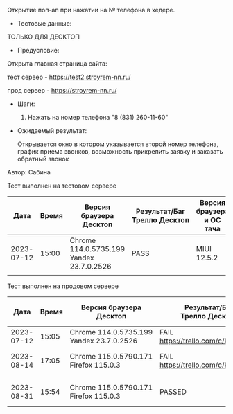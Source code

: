Открытие поп-ап при нажатии на № телефона в хедере.

* Тестовые данные:

 ТОЛЬКО ДЛЯ ДЕСКТОП
 
* Предусловие:

 Открыта главная страница сайта:
 
 тест сервер - https://test2.stroyrem-nn.ru/ 
 
 прод сервер - https://stroyrem-nn.ru/

* Шаги:

  1. Нажать на номер телефона "8 (831) 260-11-60"

* Ожидаемый результат:

  Открывается окно в котором указывается второй номер телефона, график приема звонков, возможность прикрепить заявку и заказать обратный звонок

Автор: Сабина

Тест выполнен на тестовом сервере

| Дата | Время | Версия браузера Десктоп | Результат/Баг Трелло Десктоп | Версия браузера и ОС тача | Результат/Баг Трелло Тач | Дата релиза | QA |
| --- | --- | --- | --- | --- | --- | --- | --- |
| 2023-07-12 | 15:00  |Chrome 114.0.5735.199 Yandex 23.7.0.2526 |PASS |MIUI 12.5.2   |PASS   | 16.06.23 | Сабина |
|  |  |  |  |     |  | |  |

Тест выполнен на продовом сервере

| Дата | Время | Версия браузера Десктоп | Результат/Баг Трелло Десктоп | Версия браузера и ОС тача | Результат/Баг Трелло Тач | Дата релиза | QA |
| --- | --- | --- | --- | --- | --- | --- | --- |
|2023-07-12 |  15:05 |Chrome 114.0.5735.199 Yandex 23.7.0.2526 |FAIL https://trello.com/c/KmB0rjwR  |    |  | 16.06.23 | Сабина |
|2023-08-14 | 17:05 |Chrome 115.0.5790.171 Firefox 115.0.3  |FAIL https://trello.com/c/KmB0rjwR   |Chrome 115.0.5790.166, Android 10  |FAIL https://trello.com/c/KmB0rjwR  |13.08.23 | Татьяна|
|  |  |  |  |     |  | |  |
|2023-08-31 | 15:54 | Chrome 115.0.5790.171 Firefox 115.0.3 | PASSED  | Chrome 115.0.5790.166, Android 13 | PASSED  |31.08.23 | Валерий|